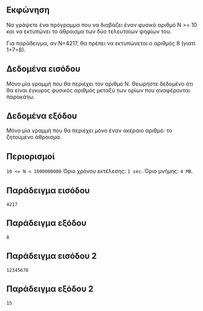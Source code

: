 ## Εκφώνηση
Να γράψετε ένα πρόγραμμα που να διαβάζει έναν φυσικό αριθμό N >= 10 και να εκτυπώνει το άθροισμα των δύο τελευταίων ψηφίων του.

Για παράδειγμα, αν N=4217, θα πρέπει να εκτυπώνεται ο αριθμός 8 (γιατί 1+7=8).

## Δεδομένα εισόδου
Μόνο μία γραμμή που θα περιέχει τον αριθμό Ν. Θεωρήστε δεδομένο ότι θα είναι έγκυρος φυσικός αριθμός μεταξύ των ορίων που αναφέρονται παρακάτω.

## Δεδομένα εξόδου
Μόνο μία γραμμή που θα περιέχει μόνο έναν ακέραιο αριθμό: το ζητούμενο άθροισμα.

## Περιορισμοί
```10 <= Ν < 1000000000```
Όριο χρόνου εκτέλεσης: ```1 sec```.
Όριο μνήμης: ```4 MB```.
## Παράδειγμα εισόδου
```4217```
## Παράδειγμα εξόδου
```8```
## Παράδειγμα εισόδου 2
```12345678```
## Παράδειγμα εξόδου 2
```15```